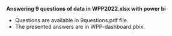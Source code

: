 **Answering 9 questions of data in WPP2022.xlsx with power bi**
- Questions are available in 9questions.pdf file.
- The presented answers are in WPP-dashboard.pbix.
